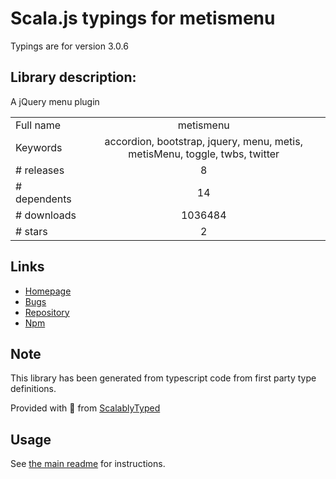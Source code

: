 
# Scala.js typings for metismenu

Typings are for version 3.0.6

## Library description:
A jQuery menu plugin

|                    |                 |
| ------------------ | :-------------: |
| Full name          | metismenu |
| Keywords           | accordion, bootstrap, jquery, menu, metis, metisMenu, toggle, twbs, twitter |
| # releases         | 8 |
| # dependents       | 14 |
| # downloads        | 1036484 |
| # stars            | 2 |

## Links
- [Homepage](https://github.com/onokumus/metismenu#readme)
- [Bugs](https://github.com/onokumus/metismenu/issues)
- [Repository](https://github.com/onokumus/metismenu)
- [Npm](https://www.npmjs.com/package/metismenu)
    


## Note
This library has been generated from typescript code from first party type definitions.

Provided with :purple_heart: from [ScalablyTyped](https://github.com/oyvindberg/ScalablyTyped)

## Usage
See [the main readme](../../readme.md) for instructions.


